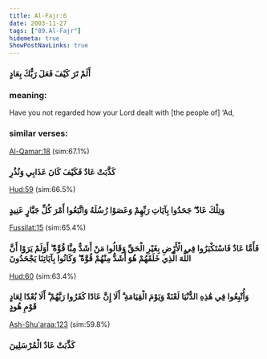 ```yaml
---
title: Al-Fajr:6
date: 2003-11-27
tags: ["89.Al-Fajr"]
hidemeta: true 
ShowPostNavLinks: true 
---
```

### أَلَمْ تَرَ كَيْفَ فَعَلَ رَبُّكَ بِعَادٍ
### meaning: 
Have you not regarded how your Lord dealt with [the people of] ‘Ad,
### similar verses: 

[Al-Qamar:18](/54/18) (sim:67.1%)

### كَذَّبَتْ عَادٌ فَكَيْفَ كَانَ عَذَابِي وَنُذُرِ

[Hud:59](/11/59) (sim:66.5%)

### وَتِلْكَ عَادٌ ۖ جَحَدُوا بِآيَاتِ رَبِّهِمْ وَعَصَوْا رُسُلَهُ وَاتَّبَعُوا أَمْرَ كُلِّ جَبَّارٍ عَنِيدٍ

[Fussilat:15](/41/15) (sim:65.4%)

### فَأَمَّا عَادٌ فَاسْتَكْبَرُوا فِي الْأَرْضِ بِغَيْرِ الْحَقِّ وَقَالُوا مَنْ أَشَدُّ مِنَّا قُوَّةً ۖ أَوَلَمْ يَرَوْا أَنَّ اللَّهَ الَّذِي خَلَقَهُمْ هُوَ أَشَدُّ مِنْهُمْ قُوَّةً ۖ وَكَانُوا بِآيَاتِنَا يَجْحَدُونَ

[Hud:60](/11/60) (sim:63.4%)

### وَأُتْبِعُوا فِي هَٰذِهِ الدُّنْيَا لَعْنَةً وَيَوْمَ الْقِيَامَةِ ۗ أَلَا إِنَّ عَادًا كَفَرُوا رَبَّهُمْ ۗ أَلَا بُعْدًا لِعَادٍ قَوْمِ هُودٍ

[Ash-Shu'araa:123](/26/123) (sim:59.8%)

### كَذَّبَتْ عَادٌ الْمُرْسَلِينَ
